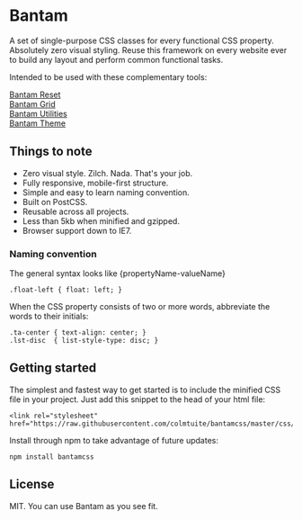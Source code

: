 # Bantam

A set of single-purpose CSS classes for every functional CSS property. Absolutely zero visual styling. Reuse this framework on every website ever to build any layout and perform common functional tasks.

Intended to be used with these complementary tools:

[Bantam Reset](https://github.com/colmtuite/bantam-reset)  
[Bantam Grid](https://github.com/colmtuite/bantam-grid)  
[Bantam Utilities](https://github.com/colmtuite/bantam-utilities)  
[Bantam Theme](https://github.com/colmtuite/bantam-grid)  

## Things to note

- Zero visual style. Zilch. Nada. That's your job.
- Fully responsive, mobile-first structure.
- Simple and easy to learn naming convention.
- Built on PostCSS.
- Reusable across all projects.
- Less than 5kb when minified and gzipped.
- Browser support down to IE7.

### Naming convention

The general syntax looks like {propertyName-valueName}

    .float-left { float: left; }

When the CSS property consists of two or more words, abbreviate the words to their initials:

    .ta-center { text-align: center; }
    .lst-disc  { list-style-type: disc; }

## Getting started

The simplest and fastest way to get started is to include the minified CSS file in your project. Just add this snippet to the head of your html file:

    <link rel="stylesheet" href="https://raw.githubusercontent.com/colmtuite/bantamcss/master/css/bantam.min.css">

Install through npm to take advantage of future updates:

    npm install bantamcss

## License

MIT. You can use Bantam as you see fit.
